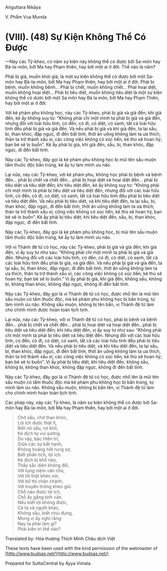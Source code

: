  

Aṅguttara Nikāya

V. Phẩm Vua Munda

# (VIII). (48) Sự Kiện Không Thể Có Ðược

—Này các Tỷ-kheo, có năm sự kiện này không thể có được bởi Sa-môn hay Bà-la-môn, bởi Ma hay Phạm thiên, hay bởi một ai ở đời. Thế nào là năm?

Phải bị già, muốn khỏi già, là một sự kiện không thể có được bởi một Sa-môn hay Bà-la-môn, bởi Ma hay Phạm thiên, hay bởi một ai ở đời. Phải bị bệnh, muốn không bệnh... Phải bị chết, muốn không chết... Phải hoại diệt, muốn không hoại diệt... Phải bị tiêu diệt, muốn không tiêu diệt là một sự kiện không thể có dược bởi một Sa môn hay Bà la môn, bởi Ma hay Phạm Thiên, hay bởi một ai ở đời.

Với kẻ phàm phu không học, này các Tỷ-kheo, phải bị già và già đến; khi già đến, kẻ ấy không suy tư: “Không phải chỉ một mình ta phải bị già và già đến, nhưng đối với loài hữu tình, có đến, có đi, có diệt, có sanh, tất cả loài hữu tình đều phải bị già và già đến. Và nếu phải bị già và khi già đến, ta lại sầu, bi, than khóc, đập ngực, đi đến bất tỉnh, thời ăn uống không làm ta ưa thích, thân ta trở thành xấu xí; các công việc không có xúc tiến; kẻ thù sẽ hoan hỷ; bạn bè sẽ lo buồn”. Kẻ ấy phải bị già, khi già đến, sầu, bi, than khóc, đập ngực, đi đến bất tỉnh.

Này các Tỷ-kheo, đây gọi là kẻ phàm phu không học bị mũi tên sầu muộn tẩm thuốc độc bắn trúng, kẻ ấy tự làm mình ưu não.

Lại nữa, này các Tỷ-kheo, với kẻ phàm phu, không học phải bị bệnh và bệnh đến... phải bị chết và chết đến... phải bị hoại diệt và hoại diệt đến... phải bị tiêu diệt và tiêu diệt đến; khi tiêu diệt đến, kẻ ấy không suy tư: “Không phải chỉ một mình ta phải bị tiêu diệt và tiêu diệt đến, nhưng đối với các loài hữu tình, có đến, có đi, có diệt, có sanh, tất cả loài hữu tình đều phải bị tiêu diệt và tiêu diệt đến. Và nếu phải bị tiêu diệt, và khi tiêu diệt đến, ta lại sầu, bi, than khóc, đập ngực, đi đến bất tỉnh, thời ăn uống không làm ta ưa thích; thân ta trở thành xấu xí; công việc không có xúc tiến, kẻ thù sẽ hoan hỷ, bạn bè sẽ lo buồn”. Kẻ ấy phải bị tiêu diệt, khi tiêu diệt đến, sầu, bi, than khóc, đập ngực, đi đến bất tỉnh.

Này các Tỷ-kheo, đây gọi là kẻ phàm phu không học, bị mũi tên sầu muộn tẩm thuốc độc bắn trúng, kẻ ấy tự làm mình ưu não.

Với vị Thánh đệ tử có học, này các Tỷ-kheo, phải bị già và già đến; khi già đến, vị ấy suy tư như sau: “Không phải chỉ một mình ta phải bị già và già đến. Nhưng đối với các loài hữu tình, có đến, có đi, có diệt, có sanh, tất cả các loài hữu tình đều phải bị già, và già đến. Và nếu phải bị già và già đến, ta lại sầu, bi, than khóc, đập ngực, đi đến bất tỉnh, thời ăn uống không làm ta ưa thích, thân ta trở thành xấu xí; các công việc không có xúc tiến; kẻ thù sẽ hoan hỷ; bạn bè sẽ lo buồn.” Vị ấy phải bị già, khi già đến, không sầu, không bi, không than khóc, không đập ngực, không đi đến bất tỉnh.

Này các Tỷ-kheo, đây gọi là vị Thánh đệ tử có học, được nhổ lên là mũi tên sầu muộn có tẩm thuốc độc, mà kẻ phàm phu không học bị bắn trúng, tự làm mình ưu não. Không sầu muộn, không bị tên bắn, vị Thánh đệ tử làm cho chính mình được hoàn toàn tịch tịnh.

Lại nữa, này các Tỷ-kheo, với vị Thánh đệ tử có học, phải bị bệnh và bệnh đến... phải bị chết và chết đến... phải bị hoại diệt và hoại diệt đến...phải bị tiêu diệt và tiêu diệt đến; khi tiêu diệt đến, vị ấy suy tư như sau: “Không phải chỉ một mình ta phải bị tiêu diệt và tiêu diệt đến. Nhưng đối với các loài hữu tình, có đến, có đi, có diệt, có sanh, tất cả các loài hữu tình đều phải bị tiêu diệt và tiêu diệt đến. Và nếu phải bị tiêu diệt, và khi tiêu diệt đến, ta lại sầu, bi, than khóc, đập ngực, đi đến bất tỉnh, thời ăn uống không làm ta ưa thích, thân ta trở thành xấu xí; các công việc không có xúc tiến; kẻ thù sẽ hoan hỷ; bạn bè sẽ lo buồn”. Vị ấy phải bị tiêu diệt, khi tiêu diệt đến. không sầu, không bi, không than khóc, không đập ngực, không đi đến bất tỉnh.

Này các Tỷ-kheo, đây gọi là vị Thánh đệ tử có học, được nhổ lên là mũi tên sầu muộn có tẩm thuốc độc mà kẻ phàm phu không học bị bắn trúng, tự mình làm ưu não. Không sầu muộn, không bị bắn tên, vị Thánh đệ tử làm cho chính mình hoàn toàn tịch tịnh.

Các pháp này, này các Tỷ-kheo, là năm sự kiện không thể có được bởi Sa-môn hay Bà-la-môn, bởi Ma hay Phạm thiên, hay bởi một ai ở đời.

> Chớ sầu, chớ than khóc,  
> Lợi ích được thật ít,  
> Biết nó sầu, nó khổ,  
> Kẻ địch tự vui sướng.  
> Do vậy, bậc Hiền trí,  
> Giữa các sự bất hạnh,  
> Không hoảng hốt rung sợ,  
> Biết phân tích, lợi ích.  
> Kẻ địch bị khổ não,  
> Thấy sắc diện không đổi,  
> Với tụng niệm văn chú,  
> Với lời thật khéo nói,  
> Với bố thí chân chánh,  
> Với truyền thống khéo giữ.  
> Chỗ nào được lợi ích,  
> Chỗ ấy gắng tinh cần.  
> Nếu biết lợi không được,  
> Cả ta và người khác,  
> Không sầu, biết chịu đựng,  
> Mong vị ấy nghĩ rằng:  
> Nay ta phải làm gì?  
> Phải kiên trì thế nào?

Translated by: Hòa thượng Thích Minh Châu dịch Việt

These texts have been used with the kind permission of the webmaster of [http://www.budsas.net/](http://www.budsas.net/)

Prepared for SuttaCentral by Ayya Vimala.